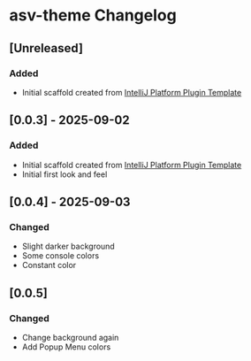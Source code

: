 <!-- Keep a Changelog guide -> https://keepachangelog.com -->

# asv-theme Changelog

## [Unreleased]
### Added
- Initial scaffold created from [IntelliJ Platform Plugin Template](https://github.com/JetBrains/intellij-platform-plugin-template)

## [0.0.3] - 2025-09-02
### Added
- Initial scaffold created from [IntelliJ Platform Plugin Template](https://github.com/JetBrains/intellij-platform-plugin-template)
- Initial first look and feel

## [0.0.4] - 2025-09-03

### Changed

- Slight darker background
- Some console colors
- Constant color

## [0.0.5]

### Changed

- Change background again
- Add Popup Menu colors